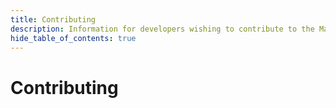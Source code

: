 ```yaml
---
title: Contributing
description: Information for developers wishing to contribute to the Magick IDE.
hide_table_of_contents: true
---
```


# Contributing
